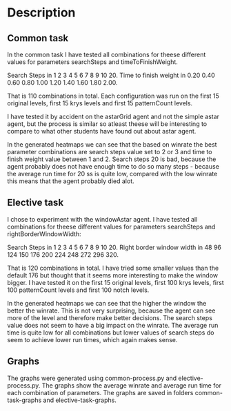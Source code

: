 # Description

## Common task

In the common task I have tested all combinations for theese different values for parameters searchSteps and timeToFinishWeight.

Search Steps in 1 2 3 4 5 6 7 8 9 10 20.
Time to finish weight in 0.20 0.40 0.60 0.80 1.00 1.20 1.40 1.60 1.80 2.00.

That is 110 combinations in total. Each configuration was run on the first 15 original levels, first 15 krys levels and first 15 patternCount levels.

I have tested it by accident on the astarGrid agent and not the simple astar agent, but the process is similar so atleast theese will be interesting to compare to what other students have found out about astar agent.

In the generated heatmaps we can see that the based on winrate the best parameter combinations are search steps value set to 2 or 3 and time to finish weight value between 1 and 2. Search steps 20 is bad, because the agent probably does not have enough time to do so many steps - because the average run time for 20 ss is quite low, compared with the low winrate this means that the agent probably died alot.

## Elective task

I chose to experiment with the windowAstar agent. I have tested all combinations for theese different values for parameters searchSteps and rightBorderWindowWidth:

Search Steps in 1 2 3 4 5 6 7 8 9 10 20.
Right border window width in 48 96 124 150 176 200 224 248 272 296 320.

That is 120 combinations in total. I have tried some smaller values than the default 176 but thought that it seems more interesting to make the window bigger. I have tested it on the first 15 original levels, first 100 krys levels, first 100 patternCount levels and first 100 notch levels.

In the generated heatmaps we can see that the higher the window the better the winrate. This is not very surprising, because the agent can see more of the level and therefore make better decisions. The search steps value does not seem to have a big impact on the winrate. The average run time is quite low for all combinations but lower values of search steps do seem to achieve lower run times, which again makes sense.

## Graphs

The graphs were generated using common-process.py and elective-process.py. The graphs show the average winrate and average run time for each combination of parameters. The graphs are saved in folders common-task-graphs and elective-task-graphs.
